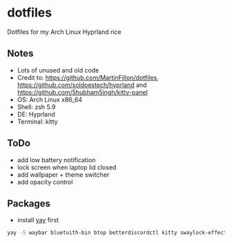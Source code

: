 # dotfiles

Dotfiles for my Arch Linux Hyprland rice

## Notes

- Lots of unused and old code
- Credit to: https://github.com/MartinFillon/dotfiles, https://github.com/soldoestech/hyprland and https://github.com/5hubham5ingh/kitty-panel
- OS: Arch Linux x86_64
- Shell: zsh 5.9
- DE: Hyprland
- Terminal: kitty

## ToDo

- add low battery notification
- lock screen when laptop lid closed
- add wallpaper + theme switcher
- add opacity control

## Packages

- install [yay](https://github.com/Jguer/yay?tab=readme-ov-file#installation) first

```bash
yay -S waybar bluetuith-bin btop betterdiscordctl kitty swaylock-effects spicetify hyprpaper wofi dunst catppuccin-gtk-theme-mocha cliphist firefox discord spotify obsidian vscodium-bin thunar pamixer playerctl brightnessctl hyprshot zsh pipewire pipewire-pulse pipewire-audio libreoffice-extension-texmaths libreoffice-fresh noto-fonts noto-fonts-cjk noto-fonts-emoji kvantummanager qt5-wayland qt6-wayland swayidle
```
